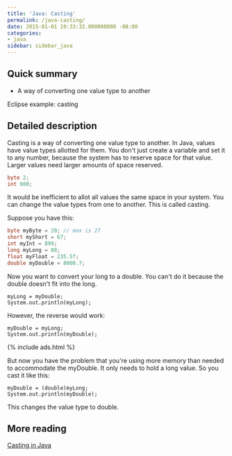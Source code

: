 ```yaml
---
title: 'Java: Casting'
permalink: /java-casting/
date: 2015-01-01 19:33:32.000000000 -08:00
categories:
- java
sidebar: sidebar_java
---
```


## Quick summary

* A way of converting one value type to another

Eclipse example: casting

## Detailed description

Casting is a way of converting one value type to another. In Java, values have value types allotted for them. You don't just create a variable and set it to any number, because the system has to reserve space for that value. Larger values need larger amounts of space reserved.

```java
byte 2;
int 600;
```

It would be inefficient to allot all values the same space in your system. You can change the value types from one to another. This is called casting.

Suppose you have this:

```java
byte myByte = 20; // max is 27
short myShort = 67;
int myInt = 899;
long myLong = 88;
float myFloat = 235.5f;
double myDouble = 8000.7;
```

Now you want to convert your long to a double. You can't do it because the double doesn't fit into the long.

```
myLong = myDouble;
System.out.println(myLong);
```

However, the reverse would work:

```
myDouble = myLong;
System.out.println(myDouble);
```

{% include ads.html %}

But now you have the problem that you're using more memory than needed to accommodate the myDouble. It only needs to hold a long value. So you cast it like this:

```
myDouble = (double)myLong;
System.out.println(myDouble);
```

This changes the value type to double.

## More reading

[Casting in Java](https://howtoprogramwithjava.com/java-cast/)
